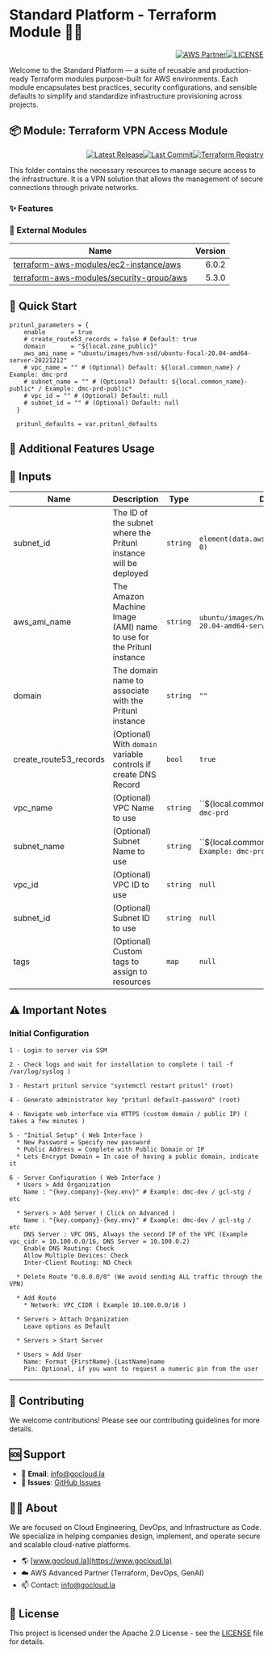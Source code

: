 # Standard Platform - Terraform Module 🚀🚀
<p align="right"><a href="https://partners.amazonaws.com/partners/0018a00001hHve4AAC/GoCloud"><img src="https://img.shields.io/badge/AWS%20Partner-Advanced-orange?style=for-the-badge&logo=amazonaws&logoColor=white" alt="AWS Partner"/></a><a href="LICENSE"><img src="https://img.shields.io/badge/License-Apache%202.0-green?style=for-the-badge&logo=apache&logoColor=white" alt="LICENSE"/></a></p>

Welcome to the Standard Platform — a suite of reusable and production-ready Terraform modules purpose-built for AWS environments.
Each module encapsulates best practices, security configurations, and sensible defaults to simplify and standardize infrastructure provisioning across projects.

## 📦 Module: Terraform VPN Access Module
<p align="right"><a href="https://github.com/gocloudLa/terraform-aws-wrapper-pritunl/releases/latest"><img src="https://img.shields.io/github/v/release/gocloudLa/terraform-aws-wrapper-pritunl.svg?style=for-the-badge" alt="Latest Release"/></a><a href=""><img src="https://img.shields.io/github/last-commit/gocloudLa/terraform-aws-wrapper-pritunl.svg?style=for-the-badge" alt="Last Commit"/></a><a href="https://registry.terraform.io/modules/gocloudLa/wrapper-pritunl/aws"><img src="https://img.shields.io/badge/Terraform-Registry-7B42BC?style=for-the-badge&logo=terraform&logoColor=white" alt="Terraform Registry"/></a></p>
This folder contains the necessary resources to manage secure access to the infrastructure. It is a VPN solution that allows the management of secure connections through private networks.

### ✨ Features



### 🔗 External Modules
| Name | Version |
|------|------:|
| <a href="https://github.com/terraform-aws-modules/terraform-aws-ec2-instance" target="_blank">terraform-aws-modules/ec2-instance/aws</a> | 6.0.2 |
| <a href="https://github.com/terraform-aws-modules/terraform-aws-security-group" target="_blank">terraform-aws-modules/security-group/aws</a> | 5.3.0 |



## 🚀 Quick Start
```hcl
pritunl_parameters = {
    enable       = true
    # create_route53_records = false # Default: true
    domain       = "${local.zone_public}"
    aws_ami_name = "ubuntu/images/hvm-ssd/ubuntu-focal-20.04-amd64-server-20221212"
    # vpc_name = "" # (Optional) Default: ${local.common_name} / Example: dmc-prd
    # subnet_name = "" # (Optional) Default: ${local.common_name}-public* / Example: dmc-prd-public*
    # vpc_id = "" # (Optional) Default: null
    # subnet_id = "" # (Optional) Default: null
  }

  pritunl_defaults = var.pritunl_defaults
```


## 🔧 Additional Features Usage



## 📑 Inputs
| Name                   | Description                                                         | Type     | Default                                                   | Required |
| ---------------------- | ------------------------------------------------------------------- | -------- | --------------------------------------------------------- | -------- |
| subnet_id              | The ID of the subnet where the Pritunl instance will be deployed    | `string` | `element(data.aws_subnets.public.ids, 0)`                 | no       |
| aws_ami_name           | The Amazon Machine Image (AMI) name to use for the Pritunl instance | `string` | `ubuntu/images/hvm-ssd/ubuntu-focal-20.04-amd64-server-*` | no       |
| domain                 | The domain name to associate with the Pritunl instance              | `string` | `""`                                                      | no       |
| create_route53_records | (Optional) With `domain` variable controls if create DNS Record     | `bool`   | `true`                                                    | no       |
| vpc_name               | (Optional) VPC Name to use                                          | `string` | ``${local.common_name}` Example: dmc-prd`                 | no       |
| subnet_name            | (Optional) Subnet Name to use                                       | `string` | ``${local.common_name}-public*` Example: dmc-prd-public*` | no       |
| vpc_id                 | (Optional) VPC ID to use                                            | `string` | `null`                                                    | no       |
| subnet_id              | (Optional) Subnet ID to use                                         | `string` | `null`                                                    | no       |
| tags                   | (Optional) Custom tags to assign to resources                       | `map`    | `null`                                                    | no       |







## ⚠️ Important Notes
### Initial Configuration
```
1 - Login to server via SSM

2 - Check logs and wait for installation to complete ( tail -f /var/log/syslog )

3 - Restart pritunl service "systemctl restart pritunl" (root)

4 - Generate administrator key "pritunl default-password" (root)

4 - Navigate web interface via HTTPS (custom domain / public IP) ( takes a few minutes )

5 - "Initial Setup" ( Web Interface )
  * New Password = Specify new password
  * Public Address = Complete with Public Domain or IP
  * Lets Encrypt Domain = In case of having a public domain, indicate it

6 - Server Configuration ( Web Interface )
  * Users > Add Organization
    Name : "{key.company}-{key.env}" # Example: dmc-dev / gcl-stg / etc

  * Servers > Add Server ( Click on Advanced )
    Name : "{key.company}-{key.env}" # Example: dmc-dev / gcl-stg / etc
    DNS Server : VPC DNS, Always the second IP of the VPC (Example vpc_cidr = 10.100.0.0/16, DNS Server = 10.100.0.2)
    Enable DNS Routing: Check
    Allow Multiple Devices: Check
    Inter-Client Routing: NO Check

  * Delete Route "0.0.0.0/0" (We avoid sending ALL traffic through the VPN)

  * Add Route
    * Network: VPC_CIDR ( Example 10.100.0.0/16 )

  * Servers > Attach Organization
    Leave options as Default

  * Servers > Start Server

  * Users > Add User
    Name: Format {FirstName}.{LastName}name
    Pin: Optional, if you want to request a numeric pin from the user
```



---

## 🤝 Contributing
We welcome contributions! Please see our contributing guidelines for more details.

## 🆘 Support
- 📧 **Email**: info@gocloud.la
- 🐛 **Issues**: [GitHub Issues](https://github.com/gocloudLa/issues)

## 🧑‍💻 About
We are focused on Cloud Engineering, DevOps, and Infrastructure as Code.
We specialize in helping companies design, implement, and operate secure and scalable cloud-native platforms.
- 🌎 [www.gocloud.la](https://www.gocloud.la)
- ☁️ AWS Advanced Partner (Terraform, DevOps, GenAI)
- 📫 Contact: info@gocloud.la

## 📄 License
This project is licensed under the Apache 2.0 License - see the [LICENSE](LICENSE) file for details. 